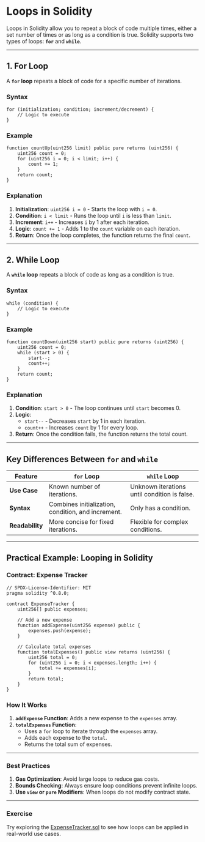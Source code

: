 # **Loops in Solidity**

Loops in Solidity allow you to repeat a block of code multiple times, either a set number of times or as long as a condition is true. Solidity supports two types of loops: **`for`** and **`while`**.

---

## **1. For Loop**

A **`for` loop** repeats a block of code for a specific number of iterations.

### Syntax

```solidity
for (initialization; condition; increment/decrement) {
    // Logic to execute
}
```

### Example

```solidity
function countUp(uint256 limit) public pure returns (uint256) {
    uint256 count = 0;
    for (uint256 i = 0; i < limit; i++) {
        count += 1;
    }
    return count;
}
```

### **Explanation**

1. **Initialization**: `uint256 i = 0` - Starts the loop with `i = 0`.
2. **Condition**: `i < limit` - Runs the loop until `i` is less than `limit`.
3. **Increment**: `i++` - Increases `i` by 1 after each iteration.
4. **Logic**: `count += 1` - Adds 1 to the `count` variable on each iteration.
5. **Return**: Once the loop completes, the function returns the final `count`.

---

## **2. While Loop**

A **`while` loop** repeats a block of code as long as a condition is true.

### Syntax

```solidity
while (condition) {
    // Logic to execute
}
```

### Example

```solidity
function countDown(uint256 start) public pure returns (uint256) {
    uint256 count = 0;
    while (start > 0) {
        start--;
        count++;
    }
    return count;
}
```

### **Explanation**

1. **Condition**: `start > 0` - The loop continues until `start` becomes 0.
2. **Logic**:
   - `start--` - Decreases `start` by 1 in each iteration.
   - `count++` - Increases `count` by 1 for every loop.
3. **Return**: Once the condition fails, the function returns the total count.

---

## **Key Differences Between `for` and `while`**

| Feature         | `for` Loop                                         | `while` Loop                                 |
| --------------- | -------------------------------------------------- | -------------------------------------------- |
| **Use Case**    | Known number of iterations.                        | Unknown iterations until condition is false. |
| **Syntax**      | Combines initialization, condition, and increment. | Only has a condition.                        |
| **Readability** | More concise for fixed iterations.                 | Flexible for complex conditions.             |

---

## **Practical Example: Looping in Solidity**

### Contract: Expense Tracker

```solidity
// SPDX-License-Identifier: MIT
pragma solidity ^0.8.0;

contract ExpenseTracker {
    uint256[] public expenses;

    // Add a new expense
    function addExpense(uint256 expense) public {
        expenses.push(expense);
    }

    // Calculate total expenses
    function totalExpenses() public view returns (uint256) {
        uint256 total = 0;
        for (uint256 i = 0; i < expenses.length; i++) {
            total += expenses[i];
        }
        return total;
    }
}
```

### **How It Works**

1. **`addExpense` Function**: Adds a new expense to the `expenses` array.
2. **`totalExpenses` Function**:
   - Uses a `for` loop to iterate through the `expenses` array.
   - Adds each expense to the `total`.
   - Returns the total sum of expenses.

---

### **Best Practices**

1. **Gas Optimization**: Avoid large loops to reduce gas costs.
2. **Bounds Checking**: Always ensure loop conditions prevent infinite loops.
3. **Use `view` or `pure` Modifiers**: When loops do not modify contract state.

---

### **Exercise**

Try exploring the [ExpenseTracker.sol](../../contracts/ExpenseTracker.sol) to see how loops can be applied in real-world use cases.
